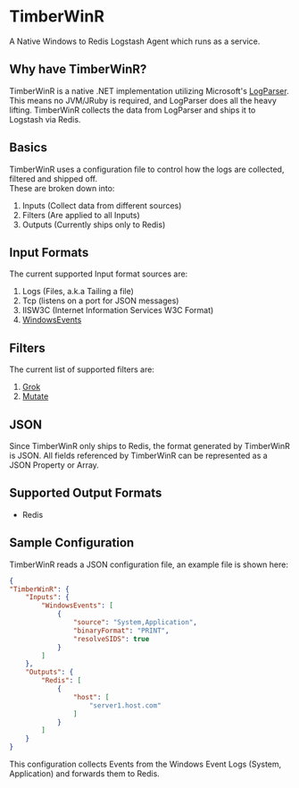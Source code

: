 TimberWinR
==========
A Native Windows to Redis Logstash Agent which runs as a service.
## Why have TimberWinR?
TimberWinR is a native .NET implementation utilizing Microsoft's [LogParser](http://technet.microsoft.com/en-us/scriptcenter/dd919274.aspx).  This means
no JVM/JRuby is required, and LogParser does all the heavy lifting.    TimberWinR collects
the data from LogParser and ships it to Logstash via Redis.

## Basics
TimberWinR uses a configuration file to control how the logs are collected, filtered and shipped off.  
These are broken down into:
 1. Inputs  (Collect data from different sources)
 2. Filters (Are applied to all Inputs)
 3. Outputs (Currently ships only to Redis)

## Input Formats
The current supported Input format sources are:
 1. Logs (Files, a.k.a Tailing a file)
 2. Tcp (listens on a port for JSON messages)
 3. IISW3C (Internet Information Services W3C Format)
 4. [WindowsEvents](https://github.com/efontana/TimberWinR/blob/master/WindowsEvents.md)

## Filters
The current list of supported filters are:
 1. [Grok](https://github.com/efontana/TimberWinR/blob/master/mdocs/GrokFilter.md)
 2. [Mutate](https://github.com/efontana/TimberWinR/blob/master/mdocs/MutateFilter.md)

## JSON
Since TimberWinR only ships to Redis, the format generated by TimberWinR is JSON.  All fields referenced by TimberWinR can be
represented as a JSON Property or Array.

## Supported Output Formats
 - Redis

## Sample Configuration
TimberWinR reads a JSON configuration file, an example file is shown here:
```json
{
"TimberWinR": {
    "Inputs": {
        "WindowsEvents": [
            {
                "source": "System,Application",
                "binaryFormat": "PRINT",
                "resolveSIDS": true
            }
        ]
    },
    "Outputs": {
        "Redis": [
            { 
                "host": [
                    "server1.host.com"
                ]
            }
        ]
    }
}
```
This configuration collects Events from the Windows Event Logs (System, Application) and forwards them
to Redis.

